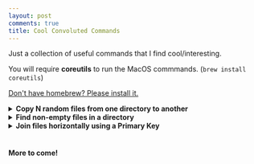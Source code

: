 ```yaml
---
layout: post
comments: true
title: Cool Convoluted Commands
---
```


Just a collection of useful commands that I find cool/interesting.
&nbsp;


You will require **coreutils** to run the MacOS commmands. (`brew install coreutils`) 
&nbsp;

[Don't have homebrew? Please install it.](https://brew.sh/)
&nbsp;
&nbsp;
&nbsp;
<style>
         pre {
            overflow-x: auto;
            white-space: pre-wrap;
            white-space: -moz-pre-wrap;
            white-space: -pre-wrap;
            white-space: -o-pre-wrap;
            word-wrap: break-word;
         }
</style>


<details><summary><b>Copy N random files from one directory to another</b></summary>
<p> 
Good for messing around with a small sample from a large dataset. You can also add a regex pattern if you wish to filter.<br>

MacOS:<br>
<pre>
gshuf -zn <i>FILE_COUNT</i> -e <i>PATTERN</i> | xargs -0 gcp -vt <i>TARGET_DIR</i>
</pre>


Linux:<br>
<pre>
shuf -zn <i>FILE_COUNT</i> -e <i>PATTERN</i> | xargs -0 cp -vt <i>TARGET_DIR</i>
</pre>
</p>

<p>You may encounter an error: <code>shuf: Argument list too long</code> <br>
In this case, we can pipe the arguments as follows: <br>

MacOS:<br>
<pre>
find <i>SOURCE_DIR</i> -mindepth 1 -maxdepth 1 ! -name <i>PATTERN</i> -print0 | gshuf -n <i>FILE_COUNT</i> -z | xargs -0 gcp -t <i>TARGET_DIR</i>
</pre>

Linux:<br>
<pre>
find <i>SOURCE_DIR</i> -mindepth 1 -maxdepth 1 ! -name <i>PATTERN</i> -print0 | shuf -n <i>FILE_COUNT</i> -z | xargs -0  cp -t <i>TARGET_DIR</i>
</pre>
</p>

<p>You can even tweak these commands so that you can copy N random <b>lines</b> from one file to another . Useful in those cases where all your data is in one file. (<b>Hint:</b> use 🐱)</p>


</details>


<details><summary><b>Find non-empty files in a directory</b></summary>
<p>

Same for MacOS and Linux <br>
<pre>
find <i>DIR_NAME</i> -not -empty -ls 
</pre>
</p>
<p>
You can change this command to find the names of the empty file names. <br>
<pre>
find <i>DIR_NAME</i> -empty -ls
</pre>
</p>
<p>
And to find the number of files, simply pipe the output of any of these commands to <code>wc - l</code>
</p>
</details>



<details><summary><b>Join files horizontally using a Primary Key</b></summary>
<p>
Same for MacOS and Linux <br>
</p>
<p>
Useful for joining CSV's. This process requires that your data is complete and clean, so not sure how useful this is. However, it's a very fast procedure to join two CSVs after removing missing information (I will add a few commands that can help with this!). 
</p>
<p>
Suppose you have the following two CSV's: <br>
<pre>
% cat 1.csv
Arjun,Purple,MacOS,Table Tennis
Sanja,Black,Ubuntu,Netflix
Russell,Red,Windows,Dota2


% cat 2.csv
Russell,C++
Sanja,Pyhon
Arjun,PHP
</pre>
And we want to create a single CSV using the names as our primary key.<br>

We could do the following:<br>

Sort both files by their primary key (located in the first column).<br>
<pre>
% sort -t"," -k1  1.csv > 1_sorted.csv
% sort -t"," -k1  2.csv > 2_sorted.csv
</pre>

Now cut the 2nd column from <code>2_sorted</code> and add to <code>1_sorted</code> using the <code>cut</code> and <code>paste</code> commands.<br>
<pre>
% cut -d',' -f2 2_sorted.csv > 2_sorted_fav_lang.csv
% paste -d, 1_sorted.csv 2_sorted_fav_lang.csv > final.csv
</pre>
Let's take a look:<br>
<pre>
% cat final.csv
Arjun,Purple,MacOS,Table Tennis,PHP
Russell,Red,Windows,Dota2,C++
Sanja,Black,Ubuntu,Netflix,Pyhon
</pre>
</p>
</details>
&nbsp;
&nbsp;
&nbsp;

#### More to come!
&nbsp;
&nbsp;
&nbsp;
&nbsp;








